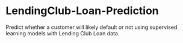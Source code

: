 # LendingClub-Loan-Prediction
Predict whether a customer will likely default or not using supervised learning models with Lending Club Loan data.
